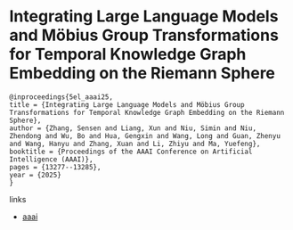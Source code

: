 # Integrating Large Language Models and Möbius Group Transformations for Temporal Knowledge Graph Embedding on the Riemann Sphere

```
@inproceedings{5el_aaai25,
title = {Integrating Large Language Models and Möbius Group Transformations for Temporal Knowledge Graph Embedding on the Riemann Sphere},
author = {Zhang, Sensen and Liang, Xun and Niu, Simin and Niu, Zhendong and Wu, Bo and Hua, Gengxin and Wang, Long and Guan, Zhenyu and Wang, Hanyu and Zhang, Xuan and Li, Zhiyu and Ma, Yuefeng},
booktitle = {Proceedings of the AAAI Conference on Artificial Intelligence (AAAI)},
pages = {13277--13285},
year = {2025}
}
```

links
- [aaai](https://ojs.aaai.org/index.php/AAAI/article/view/33449)
